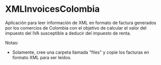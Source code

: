 # XMLInvoicesColombia
Aplicación para leer información de XML en formato de factura generados por los comercios de Colombia con el objetivo de calcular el valor del impuesto del IVA susceptible a deducir del impuesto de renta.

Notas:

- Solamente, cree una carpeta llamada "files" y copie los facturas en formato XML para ser leídos.
